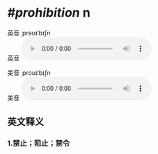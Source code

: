 # ***\#prohibition*** n
英音 ˌprəʊɪˈbɪʃn  
英音
<audio src="./media/prohibition1_AAC.aac" controls="controls"></audio>

美音 ˌproʊɪˈbɪʃn  
美音
<audio src="./media/prohibition1_AAC.aac" controls="controls"></audio>



  

英文释义
---
### 1.**禁止；阻止；禁令**  


